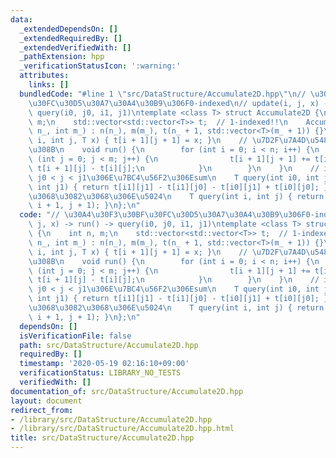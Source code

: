 ```yaml
---
data:
  _extendedDependsOn: []
  _extendedRequiredBy: []
  _extendedVerifiedWith: []
  _pathExtension: hpp
  _verificationStatusIcon: ':warning:'
  attributes:
    links: []
  bundledCode: "#line 1 \"src/DataStructure/Accumulate2D.hpp\"\n// \u30A4\u30F3\u30BF\
    \u30FC\u30D5\u30A7\u30A4\u30B9\u306F0-indexed\n// update(i, j, x) -> run() ->\
    \ query(i0, j0, i1, j1)\ntemplate <class T> struct Accumulate2D {\n    int n,\
    \ m;\n    std::vector<std::vector<T>> t;  // 1-indexed!!\n    Accumulate2D(int\
    \ n_, int m_) : n(n_), m(m_), t(n_ + 1, std::vector<T>(m_ + 1)) {}\n    void update(int\
    \ i, int j, T x) { t[i + 1][j + 1] = x; }\n    // \u7D2F\u7A4D\u548C\u3092\u53D6\
    \u308B\n    void run() {\n        for (int i = 0; i < n; i++) {\n            for\
    \ (int j = 0; j < m; j++) {\n                t[i + 1][j + 1] += t[i][j + 1] +\
    \ t[i + 1][j] - t[i][j];\n            }\n        }\n    }\n    // i0 <= i < i1,\
    \ j0 < j < j1\u306E\u7BC4\u56F2\u306Esum\n    T query(int i0, int j0, int i1,\
    \ int j1) { return t[i1][j1] - t[i1][j0] - t[i0][j1] + t[i0][j0]; }\n    // \u3082\
    \u3068\u3082\u3068\u306E\u5024\n    T query(int i, int j) { return query(i, j,\
    \ i + 1, j + 1); }\n};\n"
  code: "// \u30A4\u30F3\u30BF\u30FC\u30D5\u30A7\u30A4\u30B9\u306F0-indexed\n// update(i,\
    \ j, x) -> run() -> query(i0, j0, i1, j1)\ntemplate <class T> struct Accumulate2D\
    \ {\n    int n, m;\n    std::vector<std::vector<T>> t;  // 1-indexed!!\n    Accumulate2D(int\
    \ n_, int m_) : n(n_), m(m_), t(n_ + 1, std::vector<T>(m_ + 1)) {}\n    void update(int\
    \ i, int j, T x) { t[i + 1][j + 1] = x; }\n    // \u7D2F\u7A4D\u548C\u3092\u53D6\
    \u308B\n    void run() {\n        for (int i = 0; i < n; i++) {\n            for\
    \ (int j = 0; j < m; j++) {\n                t[i + 1][j + 1] += t[i][j + 1] +\
    \ t[i + 1][j] - t[i][j];\n            }\n        }\n    }\n    // i0 <= i < i1,\
    \ j0 < j < j1\u306E\u7BC4\u56F2\u306Esum\n    T query(int i0, int j0, int i1,\
    \ int j1) { return t[i1][j1] - t[i1][j0] - t[i0][j1] + t[i0][j0]; }\n    // \u3082\
    \u3068\u3082\u3068\u306E\u5024\n    T query(int i, int j) { return query(i, j,\
    \ i + 1, j + 1); }\n};\n"
  dependsOn: []
  isVerificationFile: false
  path: src/DataStructure/Accumulate2D.hpp
  requiredBy: []
  timestamp: '2020-05-19 02:16:10+09:00'
  verificationStatus: LIBRARY_NO_TESTS
  verifiedWith: []
documentation_of: src/DataStructure/Accumulate2D.hpp
layout: document
redirect_from:
- /library/src/DataStructure/Accumulate2D.hpp
- /library/src/DataStructure/Accumulate2D.hpp.html
title: src/DataStructure/Accumulate2D.hpp
---
```

